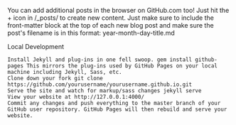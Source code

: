 

You can add additional posts in the browser on GitHub.com too! Just hit the + icon in /_posts/ to create new content. Just make sure to include the front-matter block at the top of each new blog post and make sure the post's filename is in this format: year-month-day-title.md

Local Development

    Install Jekyll and plug-ins in one fell swoop. gem install github-pages This mirrors the plug-ins used by GitHub Pages on your local machine including Jekyll, Sass, etc.
    Clone down your fork git clone https://github.com/yourusername/yourusername.github.io.git
    Serve the site and watch for markup/sass changes jekyll serve
    View your website at http://127.0.0.1:4000/
    Commit any changes and push everything to the master branch of your GitHub user repository. GitHub Pages will then rebuild and serve your website.
